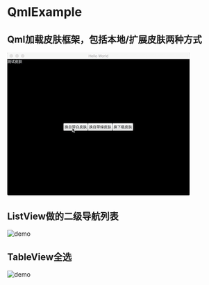 # QmlExample
## Qml加载皮肤框架，包括本地/扩展皮肤两种方式

![demo](https://github.com/bairutai/QmlExample/blob/master/QmlChangeSkin/changeSkin.gif)

## ListView做的二级导航列表

![demo](https://github.com/bairutai/QmlExample/blob/master/QmlListNavigation/listNavigation.gif)

## TableView全选

![demo](https://github.com/bairutai/QmlExample/blob/master/QmlTableViewSelectAll/selectAll.gif)


